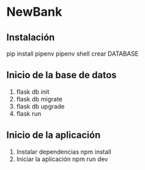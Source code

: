 ﻿# NewBank


## Instalación

pip install pipenv
pipenv shell
crear DATABASE

## Inicio de la base de datos
1. flask db init
2. flask db migrate
3. flask db upgrade
4. flask run


## Inicio de la aplicación

1. Instalar dependencias  npm install
2. Iniciar la aplicación npm run dev




